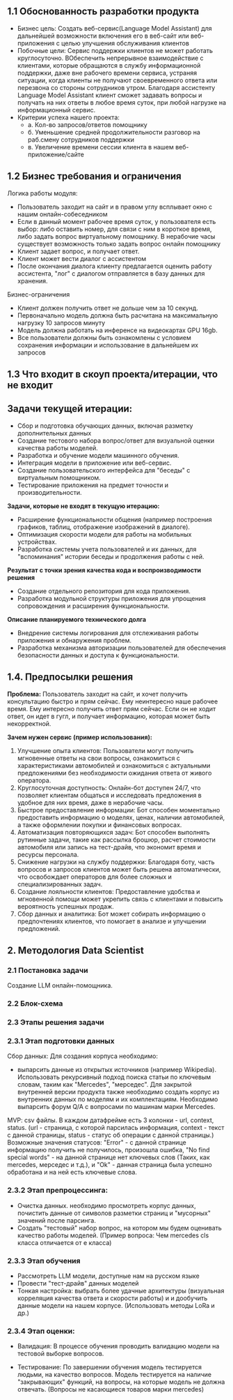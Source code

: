 ## 1.1 Обоснованность разработки продукта 

- Бизнес цель: Создать веб-сервис(Language Model Assistant) для дальнейшей возможности включения его в веб-сайт или 
веб-приложения с целью улучшения обслуживания клиентов
- Побочные цели: Сервис поддержки клиентов не может работать круглосуточно. ВОбеспечить непрерывное взаимодействие с 
клиентами, которые обращаются в службу информационной поддержки, даже вне рабочего времени сервиса, устраняя ситуации, 
когда клиенты не получают своевременного ответа или перезвона со стороны сотрудников утром. Благодаря ассистенту
Language Model Assistant клиент сможет задавать вопросы и получать на них ответы в любое время суток, при любой нагрузке
на информационный сервис.
- Критерии успеха нашего проекта:
  - a. Кол-во запросов/ответов помощнику
  - б. Уменьшение средней продолжительности разговор на раб.смену сотрудников поддержки
  - в. Увеличение времени сессии клиента в нашем веб-приложение/сайте


## 1.2 Бизнес требования и ограничения 

Логика работы модуля:
- Пользователь заходит на сайт и в правом углу всплывает окно с нашим онлайн-собеседником
- Если в данный момент рабочее время суток, у пользователя есть выбор: либо оставить номер, для связи с ним в короткое 
время, либо задать вопрос виртуальному помощнику. В нерабочие часы существует возможность только задать вопрос онлайн 
помощнику
- Клиент задает вопрос, и получает ответ.
- Клиент может вести диалог с ассистентом
- После окончания диалога клиенту предлагается оценить работу ассистента, "лог" с диалогом отправляется в базу данных
для хранения. 

Бизнес-ограничения
- Клиент должен получить ответ не дольше чем за 10 секунд. 
- Первоначально модель должна быть расчитана на максимальную нагрузку 10 запросов минуту
- Модель должна работать на инференсе на видеокартах GPU 16gb. 
- Все пользователи должны быть ознакомлены с условием сохранения информации и использование в дальнейшем их запросов

## 1.3 Что входит в скоуп проекта/итерации, что не входит

**Задачи текущей итерации:**
- 
- Сбор и подготовка обучающих данных, включая разметку дополнительных данных
- Создание тестового набора вопрос/ответ для визуальной оценки качества работы моделей.
- Разработка и обучение модели машинного обучения.
- Интеграция модели в приложение или веб-сервис.
- Создание пользовательского интерфейса для "беседы" с виртуальным помощником.
- Тестирование приложения на предмет точности и производительности.


**Задачи, которые не входят в текущую итерацию:**
- Расширение функциональности общения (например построения графиков, таблиц, отображение изображений в диалоге).
- Оптимизация скорости модели для работы на мобильных устройствах.
- Разработка системы учета пользователей и их данных, для "вспоминания" истории беседы и продолжения работы с ней.

**Результат с точки зрения качества кода и воспроизводимости решения**
- Создание отдельного репозитория для кода приложения.
- Разработка модульной структуры приложения для упрощения сопровождения и расширения функциональности.

**Описание планируемого технического долга**
- Внедрение системы логирования для отслеживания работы приложения и обнаружения проблем.
- Разработка механизма авторизации пользователей для обеспечения безопасности данных и доступа к функциональности.


## 1.4. Предпосылки решения


**Проблема:** 
Пользователь заходит на сайт, и хочет получить консультацию быстро и прям сейчас. Ему неинтересно наше рабочее время. 
Ему интересно получить ответ прям сейчас. Если он не ходит ответ, он идет в гугл, и получает информацию, которая может 
быть некорректной. 


**Зачем нужен сервис (пример использования):**

1. Улучшение опыта клиентов: Пользователи могут получить мгновенные ответы на свои вопросы, ознакомиться с 
характеристиками автомобилей и ознакомиться с актуальными предложениями без необходимости ожидания ответа от живого 
оператора.
2. Круглосуточная доступность: Онлайн-бот доступен 24/7, что позволяет клиентам общаться и исследовать предложения 
в удобное для них время, даже в нерабочие часы.
3. Быстрое предоставление информации: Бот способен моментально предоставить информацию о моделях, ценах, наличии 
автомобилей, а также оформлении покупки и финансовых вопросах.
4. Автоматизация повторяющихся задач: Бот способен выполнять рутинные задачи, такие как рассылка брошюр, расчет 
стоимости автомобиля или запись на тест-драйв, что экономит время и ресурсы персонала.
5. Снижение нагрузки на службу поддержки: Благодаря боту, часть вопросов и запросов клиентов может быть решена 
автоматически, что освобождает операторов для более сложных и специализированных задач.
6. Создание лояльности клиентов: Предоставление удобства и мгновенной помощи может укрепить связь с клиентами 
и повысить вероятность успешных продаж.
7. Сбор данных и аналитика: Бот может собирать информацию о предпочтениях клиентов, 
что помогает в анализе и улучшении предложений.

## 2. Методология Data Scientist
### 2.1 Постановка задачи
Создание LLM онлайн-помощника.

### 2.2 Блок-схема

### 2.3 Этапы решения задачи
### 2.3.1 Этап подготовки данных
Сбор данных: Для создания корпуса необходимо:
- выпарсить данные из открытых источников (например Wikipedia). Использовать рекурсивный подход поиска статьи по 
ключевым словам, таким как "Mercedes", "мерседес". Для закрытой внутренней версии продукта также необходимо создать 
корпус из внутренних данных по моделям и их комплектациям. Необходимо выпарсить форум Q/A с вопросами по машинам марки 
Mercedes.

MVP: csv файлы. В каждом датафрейме есть 3 колонки - url, context, status. (url - страница, с которой парсилась 
информация, context - текст с данной страницы, status - статус об операции с данной страницы.)
Возможные значения статусов: "Error" - с данной странице информацию получить не получилось, произошла ошибка,
"No find special words" - на данной странице нет ключевых слов (Таких, как mercedes, мерседес и т.д.), и "Ok" - данная 
страница была успешно обработана и на ней есть ключевые слова.



### 2.3.2 Этап препроцессинга:
- Очистка данных. необходимо просмотреть корпус данных, почистить данные от символов разметки страниц и "мусорных" 
значений после парсинга.
- Создать "тестовый" набор вопрос, на котором мы будем оценивать качество работы моделей. 
(Пример вопроса: Чем mercedes cls класса отличается от e класса)


### 2.3.3 Этап обучения
- Рассмотреть LLM модели, доступные нам на русском языке
- Провести "тест-драйв" данных моделей
- Тонкая настройка: выбрать более удачные архитектуры (визуальная корреляция качества ответа и скорости работы) и 
и дообучить данные модели на нашем корпусе. (Использовать методы LoRa и др.)


### 2.3.4 Этап оценки:
- Валидация: В процессе обучения проводить валидацию модели на тестовой выборке вопросов. 

- Тестирование: По завершении обучения модель тестируется людьми, на качество вопросов. Модель тестируется на наличие 
"закрывающих" функций, на вопросы, на которые модель не должна отвечать. (Вопросы не касающиеся товаров марки mercedes)